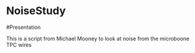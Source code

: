 # NoiseStudy


#Presentation 

This is a script from Michael Mooney to look at noise from the microboone TPC wires 
